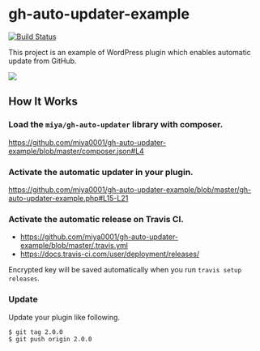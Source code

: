 # gh-auto-updater-example

[![Build Status](https://travis-ci.org/miya0001/gh-auto-updater-example.svg?branch=master)](https://travis-ci.org/miya0001/gh-auto-updater-example)

This project is an example of WordPress plugin which enables automatic update from GitHub.

![](https://www.evernote.com/l/ABUN-UErKq5OUryilvVvE7Ufk_3yQtlRS3kB/image.png)

## How It Works

### Load the `miya/gh-auto-updater` library with composer.

https://github.com/miya0001/gh-auto-updater-example/blob/master/composer.json#L4

### Activate the automatic updater in your plugin.

https://github.com/miya0001/gh-auto-updater-example/blob/master/gh-auto-updater-example.php#L15-L21

### Activate the automatic release on Travis CI.

* https://github.com/miya0001/gh-auto-updater-example/blob/master/.travis.yml
* https://docs.travis-ci.com/user/deployment/releases/

Encrypted key will be saved automatically when you run `travis setup releases`.

### Update

Update your plugin like following.

```
$ git tag 2.0.0
$ git push origin 2.0.0
```
